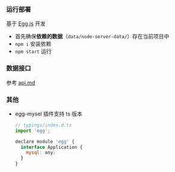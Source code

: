 ### 运行部署
基于 [Egg.js](https://eggjs.org/zh-cn/intro/index.html) 开发


- 首先确保**依赖的数据**（`data/node-server-data/`）存在当前项目中
- `npm i`  安装依赖
- `npm start`  运行

### 数据接口
参考 [api.md](./api.md)

### 其他 
- egg-mysel 插件支持 ts 版本
  ```javascript
  // typings/index.d.ts
  import 'egg';

  declare module 'egg' {
    interface Application {
      mysql: any;
    }
  }
  ```